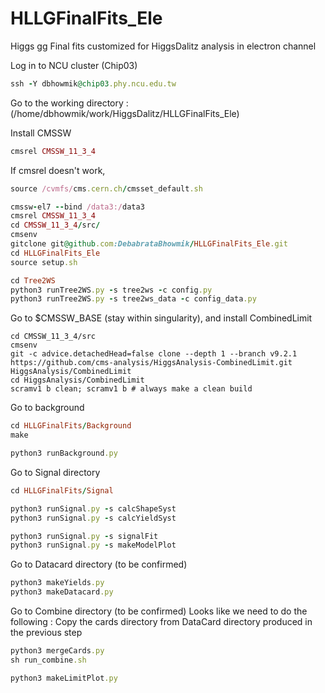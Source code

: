 # HLLGFinalFits_Ele
Higgs gg Final fits customized for HiggsDalitz analysis in electron channel


Log in to NCU cluster (Chip03) 
```ruby
ssh -Y dbhowmik@chip03.phy.ncu.edu.tw
```

Go to the working directory : (/home/dbhowmik/work/HiggsDalitz/HLLGFinalFits_Ele)

Install CMSSW

```ruby
cmsrel CMSSW_11_3_4
```

If cmsrel doesn't work, 

```ruby
source /cvmfs/cms.cern.ch/cmsset_default.sh
```
```ruby
cmssw-el7 --bind /data3:/data3
cmsrel CMSSW_11_3_4
cd CMSSW_11_3_4/src/
cmsenv 
gitclone git@github.com:DebabrataBhowmik/HLLGFinalFits_Ele.git
cd HLLGFinalFits_Ele
source setup.sh

cd Tree2WS
python3 runTree2WS.py -s tree2ws -c config.py
python3 runTree2WS.py -s tree2ws_data -c config_data.py 
```
Go to $CMSSW_BASE (stay within singularity), and install CombinedLimit

```
cd CMSSW_11_3_4/src
cmsenv
git -c advice.detachedHead=false clone --depth 1 --branch v9.2.1 https://github.com/cms-analysis/HiggsAnalysis-CombinedLimit.git HiggsAnalysis/CombinedLimit
cd HiggsAnalysis/CombinedLimit
scramv1 b clean; scramv1 b # always make a clean build
```
Go to background
```ruby
cd HLLGFinalFits/Background
make
```
```ruby
python3 runBackground.py
```
Go to Signal directory
```ruby
cd HLLGFinalFits/Signal

python3 runSignal.py -s calcShapeSyst
python3 runSignal.py -s calcYieldSyst

python3 runSignal.py -s signalFit
python3 runSignal.py -s makeModelPlot
```
Go to Datacard directory (to be confirmed)
```ruby
python3 makeYields.py
python3 makeDatacard.py
```


Go to Combine directory (to be confirmed)
Looks like we need to do the following :
Copy the cards directory from DataCard directory produced in the previous step
```ruby
python3 mergeCards.py
sh run_combine.sh

python3 makeLimitPlot.py
```

